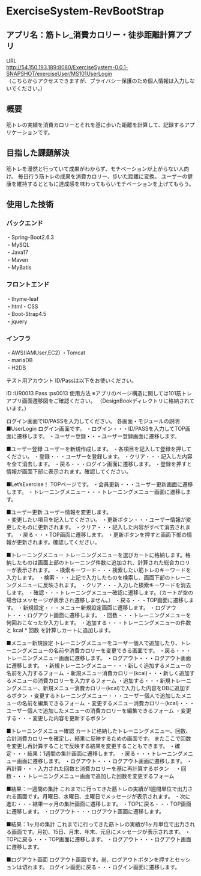 # ExerciseSystem-RevBootStrap
## アプリ名：筋トレ_消費カロリー・徒歩距離計算アプリ
URL  
http://54.150.193.189:8080/ExerciseSystem-0.0.1-SNAPSHOT/exerciseUser/MS101UserLogin<br>
（こちらからアクセスできますが、プライバシー保護のため個人情報は入力しないでください。）  

## 概要  
筋トレの実績を消費カロリーとそれを基に歩いた距離を計算して、記録するアプリケーションです。  
## 目指した課題解決  
筋トレを漫然と行っていて成果がわからず、モチベーションが上がらない人向け。
毎日行う筋トレの成果を消費カロリー、歩いた距離に変換。
ユーザーの健康を維持するとともに達成感を味わってもらいモチベーションを上げてもらう。
## 使用した技術
### バックエンド
・Spring-Boot2.6.3<br>
・MySQL<br>
・Java17<br>
・Maven<br>
・MyBatis<br>
### フロントエンド
・thyme-leaf<br>
・html・CSS<br>
・Boot-Strap4.5<br>
・jquery<br>
### インフラ
・AWS(IAMUser,EC2)
・Tomcat<br>
・mariaDB<br>
・H2DB<br>

テスト用アカウント
ID/Passは以下をお使いください。

   ID    :UR0013
   Pass  :ps0013
使用方法
※アプリのページ構造に関しては101筋トレアプリ画面遷移図をご確認ください。
（DesignBookディレクトリに格納されています。）

ログイン画面でID/PASSを入力してください。
各画面・モジュールの説明
  ■UserLogin
     ログイン画面です。
      ・ログイン・・・ID/PASSを入力してTOP画面に遷移します。
      ・ユーザー登録・・・ユーザー登録画面に遷移します。

  ■ユーザー登録
     ユーザーを新規作成します。
      ・各項目を記入して登録を押してください。
      ・登録・・・ユーザーを登録します。
      ・クリア・・・記入した内容を全て消去します。
      ・戻る・・・ログイン画面に遷移します。
      ・登録を押すと情報が画面下部に表示されます。確認してください。
      
  ■Let’sExercise！
      TOPページです。
       ・会員更新・・・ユーザー更新画面に遷移します。
       ・トレーニングメニュー・・・トレーニングメニュー画面に遷移します。
  
  ■ユーザー更新
      ユーザー情報を変更します。       
        ・変更したい項目を記入してください。
        ・更新ボタン・・・ユーザー情報が変更したものに更新されます。
        ・クリア・・・記入した内容がすべて消去されます。
        ・戻る・・・TOP画面に遷移します。
        ・更新ボタンを押すと画面下部の情報が更新されます。確認してください。
  
  ■トレーニングメニュー
      トレーニングメニューを選びカートに格納します。格納したものは画面上部のトレーニング件数に追加され、計算された総合カロリーが表示されます。
        ・検索キーワード・・・検索したい筋トレのキーワードを入力します。
        ・検索・・・上記で入力したものを検索し、画面下部のトレーニングメニューに反映されます。
        ・クリア・・・入力した検索キーワードを消去します。
        ・確認・・・トレーニングメニュー確認に遷移します。（カートが空の場合はメッセージが表示され遷移しません。）
        ・戻る・・・TOP画面に遷移します。
        ・新規設定・・・メニュー新規設定画面に遷移します。
        ・ログアウト・・・ログアウト画面に遷移します。
        ・回数・・・トレーニングメニューを何回おこなったか入力します。
        ・追加する・・・トレーニングメニューの件数と kcal * 回数 を計算しカートに追加します。
  
  ■メニュー新規設定
      トレーニングメニューをユーザー個人で追加したり、トレーニングメニューの名前や消費カロリーを変更できる画面です。
        ・戻る・・・トレーニングメニュー画面に遷移します。
        ・ログアウト・・・ログアウト画面に遷移します。
        ・新規トレーニングメニュー・・・新しく追加するメニューの名前を入力するフォーム
        ・新規メニュー消費カロリー(kcal)・・・新しく追加するメニューの消費カロリーを入力するフォーム
        ・追加する・・・新規トレーニングメニュー、新規メニュー消費カロリー(kcal)で入力した内容をDBに追加するボタン
        ・変更するトレーニングメニュー・・・ユーザー個人で追加したメニューの名前を編集できるフォーム
        ・変更するメニュー消費カロリー(kcal)・・・ユーザー個人で追加したメニューの消費カロリーを編集できるフォーム
        ・変更する・・・変更した内容を更新するボタン

 ■トレーニングメニュー確認
       カートに格納したトレーニングメニュー、回数、合計消費カロリーを確定し、結果に反映するための画面です。
       またここで回数を変更し再計算することで反映する結果を変更することもできます。
         ・確定・・・結果：1週間の集計画面に遷移します。
         ・戻る・・・トレーニングメニュー画面に遷移します。
         ・ログアウト・・・ログアウト画面に遷移します。
         ・再計算・・・入力された回数と消費カロリーを基に再計算するボタン　 
         ・回数・・・トレーニングメニュー画面で追加した回数を変更するフォーム

 ■結果：一週間の集計
       これまでに行ってきた筋トレの実績が1週間単位で出力される画面です。月曜日、水曜日、土曜日でメッセージが表示されます。
         ・次に進む・・・結果一ヶ月の集計画面に遷移します。
         ・TOPに戻る・・・TOP画面に遷移します。
         ・ログアウト・・・ログアウト画面に遷移します。 

■結果：1ヶ月の集計
       これまでに行ってきた筋トレの実績が1ヶ月単位で出力される画面です。月初、15日、月末、年末、元旦にメッセージが表示されます。
           ・TOPに戻る・・・TOP画面に遷移します。
           ・ログアウト・・・ログアウト画面に遷移します。

■ログアウト画面
      ログアウト画面です。尚、ログアウトボタンを押すとセッションは切れます。
      ログイン画面に戻る・・・ログイン画面に遷移します。    
